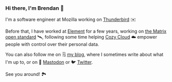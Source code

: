 ### Hi there, I'm Brendan 👋

I'm a software engineer at Mozilla working on [Thunderbird](https://www.thunderbird.net) ✉️

Before that, I have worked at [Element](https://element.io/) for a few years, working on [the Matrix open standard](https://matrix.org/) 🛰️, following some time helping [Cozy Cloud](https://cozy.io) ☁️ empower people with control over their personal data.

You can also follow me on 🗒️ [my blog](https://brendan.abolivier.bzh/), where I sometimes write about what I'm up to, or on 🐘 <a rel="me" href="https://octodon.social/@babolivier">Mastodon</a> or 🐦️ [Twitter](https://twitter.com/BrenAbolivier).

See you around! 🏞️
